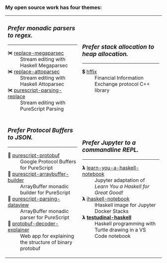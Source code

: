 <h3>My open source work has four themes:</h3>

<table>
  <tr>
    <td>
      <h3><em>Prefer monadic parsers to regex.</em></h3>
      <hr/>
      <dl>
        <dt>✀ <a href=https://github.com/jamesdbrock/replace-megaparsec>replace-megaparsec</a></dt>
        <dd>Stream editing with Haskell Megaparsec</dd>
        <dt>✀ <a href=https://github.com/jamesdbrock/replace-attoparsec>replace-attoparsec</a></dt>
        <dd>Stream editing with Haskell Attoparsec</dd>
        <dt>✀ <a href=https://github.com/jamesdbrock/purescript-parsing-replace>purescript-parsing-replace</a></dt>
        <dd>Stream editing with PureScript Parsing</dd>
      </dl>
    </td>
    <td>
      <h3><em>Prefer stack allocation to heap allocation.</em></h3>
      <hr/>
      <dl>
        <dt>💲 <a href=https://github.com/jamesdbrock/hffix>hffix</a></dt>
        <dd>Financial Information Exchange protocol C++ library</dd>
      </dl>
    </td>
  </tr>
  <tr>
    <td>
      <h3><em>Prefer Protocol Buffers to JSON.</em></h3>
      <hr/>
      <dl>
        <dt>💝 <a href=https://github.com/xc-jp/purescript-protobuf>purescript-protobuf</a></dt>
        <dd>Google Protocol Buffers for PureScript</dd>
        <dt>🎁 <a href=https://github.com/jamesdbrock/purescript-arraybuffer-builder>purescript-arraybuffer-builder</a></dt>
        <dd>ArrayBuffer monadic builder for PureScript</dd>
        <dt>🎁 <a href=https://github.com/jamesdbrock/purescript-parsing-dataview>purescript-parsing-dataview</a></dt>
        <dd>ArrayBuffer monadic parser for PureScript</dd>
        <dt>🎁 <a href=https://github.com/jamesdbrock/protobuf-decoder-explainer>protobuf-decoder-explainer</a></dt>
        <dd>Web app for explaining the structure of binary protobuf</dd>
      </dl>
    </td>
    <td>
      <h3><em>Prefer Jupyter to a commandline REPL.</em></h3>
      <hr/>
      <dl>
        <dt>𝝺 <a href=https://github.com/jamesdbrock/learn-you-a-haskell-notebook>learn-you-a-haskell-notebook</a></dt>
        <dd>Jupyter adaptation of <em>Learn You a Haskell for Great Good!</em></dd>
        <dt>𝝺 <a href=https://github.com/jamesdbrock/ihaskell-notebook>ihaskell-notebook</a></dt>
        <dd>IHaskell image for Jupyter Docker Stacks</dd>
        <dt>𝝺 <b><a href=https://github.com/jamesdbrock/testudinal-haskell>testudinal-haskell</a></b></dt>
        <dd>Haskell programming with Turtle drawing in a VS Code notebook</dd>
      </dl>
    </td>
  </tr>
</table>
      

<!--
**jamesdbrock/jamesdbrock** is a ✨ _special_ ✨ repository because its `README.md` (this file) appears on your GitHub profile.

Here are some ideas to get you started:

- 🔭 I’m currently working on ...
- 🌱 I’m currently learning ...
- 👯 I’m looking to collaborate on ...
- 🤔 I’m looking for help with ...
- 💬 Ask me about ...
- 📫 How to reach me: ...
- 😄 Pronouns: ...
- ⚡ Fun fact: ...
-->
